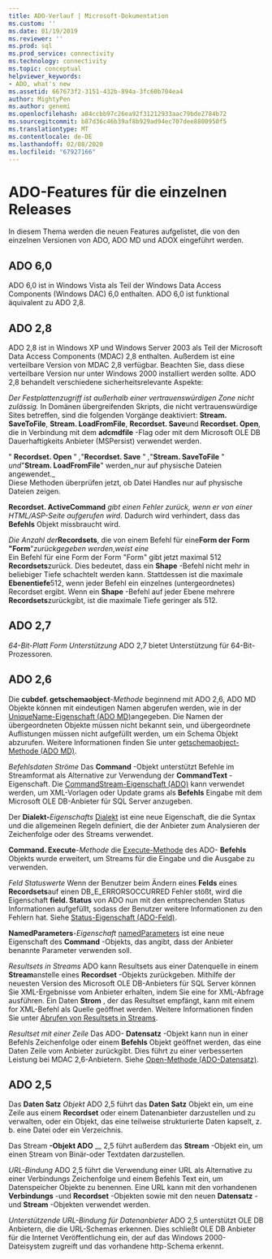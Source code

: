 ```yaml
---
title: ADO-Verlauf | Microsoft-Dokumentation
ms.custom: ''
ms.date: 01/19/2019
ms.reviewer: ''
ms.prod: sql
ms.prod_service: connectivity
ms.technology: connectivity
ms.topic: conceptual
helpviewer_keywords:
- ADO, what's new
ms.assetid: 667673f2-3151-432b-894a-3fc60b704ea4
author: MightyPen
ms.author: genemi
ms.openlocfilehash: a84ccbb97c26ea92f31212933aac79bde2784b72
ms.sourcegitcommit: b87d36c46b39af8b929ad94ec707dee8800950f5
ms.translationtype: MT
ms.contentlocale: de-DE
ms.lasthandoff: 02/08/2020
ms.locfileid: "67927166"
---
```

# <a name="ado-features-for-each-release"></a>ADO-Features für die einzelnen Releases

In diesem Thema werden die neuen Features aufgelistet, die von den einzelnen Versionen von ADO, ADO MD und ADOX eingeführt werden.

## <a name="ado-60"></a>ADO 6,0

 ADO 6,0 ist in Windows Vista als Teil der Windows Data Access Components (Windows DAC) 6,0 enthalten. ADO 6,0 ist funktional äquivalent zu ADO 2,8.

## <a name="ado-28"></a>ADO 2,8

 ADO 2,8 ist in Windows XP und Windows Server 2003 als Teil der Microsoft Data Access Components (MDAC) 2,8 enthalten. Außerdem ist eine verteilbare Version von MDAC 2,8 verfügbar. Beachten Sie, dass diese verteilbare Version nur unter Windows 2000 installiert werden sollte. ADO 2,8 behandelt verschiedene sicherheitsrelevante Aspekte:

 *Der Festplattenzugriff ist außerhalb einer vertrauenswürdigen Zone nicht zulässig.*
In Domänen übergreifenden Skripts, die nicht vertrauenswürdige Sites betreffen, sind die folgenden Vorgänge deaktiviert: **Stream. SaveToFile**, **Stream. LoadFromFile**, **Recordset. Save**und **Recordset. Open**, die in Verbindung mit dem **adcmdfile** -Flag oder mit dem Microsoft OLE DB Dauerhaftigkeits Anbieter (MSPersist) verwendet werden.

 " **Recordset. Open** " _,_"**Recordset. Save** " _,_"**Stream. SaveToFile** " _und_"**Stream. LoadFromFile**" werden_nur auf physische Dateien angewendet._        
Diese Methoden überprüfen jetzt, ob Datei Handles nur auf physische Dateien zeigen.

 **Recordset. ActiveCommand**  _gibt einen Fehler zurück, wenn er von einer HTML/ASP-Seite aufgerufen wird._
Dadurch wird verhindert, dass das **Befehls** Objekt missbraucht wird.

 _Die Anzahl der_**Recordsets**, die von einem Befehl für eine**Form der Form "Form**"_zurückgegeben werden_,_weist eine_        
Ein Befehl für eine Form der Form "Form" gibt jetzt maximal 512 **Recordsets**zurück. Dies bedeutet, dass ein **Shape** -Befehl nicht mehr in beliebiger Tiefe schachtelt werden kann. Stattdessen ist die maximale **Ebenentiefe**512, wenn jeder Befehl ein einzelnes (untergeordnetes) Recordset ergibt. Wenn ein **Shape** -Befehl auf jeder Ebene mehrere **Recordsets**zurückgibt, ist die maximale Tiefe geringer als 512.

## <a name="ado-27"></a>ADO 2,7

 *64-Bit-Platt Form Unterstützung* ADO 2,7 bietet Unterstützung für 64-Bit-Prozessoren.

## <a name="ado-26"></a>ADO 2,6

 Die **cubdef. getschemaobject**-_Methode_ beginnend mit ADO 2,6, ADO MD Objekte können mit eindeutigen Namen abgerufen werden, wie in der [UniqueName-Eigenschaft (ADO MD)](../../ado/reference/ado-md-api/uniquename-property-ado-md.md)angegeben.   Die Namen der übergeordneten Objekte müssen nicht bekannt sein, und übergeordnete Auflistungen müssen nicht aufgefüllt werden, um ein Schema Objekt abzurufen. Weitere Informationen finden Sie unter [getschemaobject-Methode (ADO MD)](../../ado/reference/ado-md-api/getschemaobject-method-ado-md.md).

 *Befehlsdaten Ströme* Das **Command** -Objekt unterstützt Befehle im Streamformat als Alternative zur Verwendung der **CommandText** -Eigenschaft. Die [CommandStream-Eigenschaft (ADO)](../../ado/reference/ado-api/commandstream-property-ado.md) kann verwendet werden, um XML-Vorlagen oder Update grams als **Befehls** Eingabe mit dem Microsoft OLE DB-Anbieter für SQL Server anzugeben.

 Der **Dialekt-**_Eigenschafts_ [Dialekt](../../ado/reference/ado-api/dialect-property.md) ist eine neue Eigenschaft, die die Syntax und die allgemeinen Regeln definiert, die der Anbieter zum Analysieren der Zeichenfolge oder des Streams verwendet.  

 **Command. Execute**-_Methode_ die [Execute-Methode](../../ado/reference/ado-api/execute-method-ado-command.md) des ADO- **Befehls** Objekts wurde erweitert, um Streams für die Eingabe und die Ausgabe zu verwenden.  

 *Feld Statuswerte* Wenn der Benutzer beim Ändern eines **Felds** eines **Recordsets**auf einen DB_E_ERRORSOCCURRED Fehler stößt, wird die Eigenschaft **field. Status** von ADO nun mit den entsprechenden Status Informationen aufgefüllt, sodass der Benutzer weitere Informationen zu den Fehlern hat. Siehe [Status-Eigenschaft (ADO-Feld)](../../ado/reference/ado-api/status-property-ado-field.md).

 **NamedParameters**-_Eigenschaft_ [namedParameters](../../ado/reference/ado-api/namedparameters-property-ado.md) ist eine neue Eigenschaft des **Command** -Objekts, das angibt, dass der Anbieter benannte Parameter verwenden soll.  

 *Resultsets in Streams* ADO kann Resultsets aus einer Datenquelle in einem **Stream**anstelle eines **Recordset** -Objekts zurückgeben. Mithilfe der neuesten Version des Microsoft OLE DB-Anbieters für SQL Server können Sie XML-Ergebnisse vom Anbieter erhalten, indem Sie eine for XML-Abfrage ausführen. Ein Daten **Strom** , der das Resultset empfängt, kann mit einem for XML-Befehl als Quelle geöffnet werden. Weitere Informationen finden Sie unter [Abrufen von Resultsets in Streams](../../ado/guide/data/retrieving-resultsets-into-streams.md).

 *Resultset mit einer Zeile* Das ADO- **Datensatz** -Objekt kann nun in einer Befehls Zeichenfolge oder einem **Befehls** Objekt geöffnet werden, das eine Daten Zeile vom Anbieter zurückgibt. Dies führt zu einer verbesserten Leistung bei MDAC 2,6-Anbietern. Siehe [Open-Methode (ADO-Datensatz)](../../ado/reference/ado-api/open-method-ado-record.md).

## <a name="ado-25"></a>ADO 2,5

 Das **Daten Satz** _Objekt_ ADO 2,5 führt das **Daten Satz** Objekt ein, um eine Zeile aus einem **Recordset** oder einem Datenanbieter darzustellen und zu verwalten, oder ein Objekt, das eine teilweise strukturierte Daten kapselt, z. b. eine Datei oder ein Verzeichnis.

 Das Stream **-Objekt ADO** __ 2,5 führt außerdem das **Stream** -Objekt ein, um einen Stream von Binär-oder Textdaten darzustellen.

 *URL-Bindung* ADO 2,5 führt die Verwendung einer URL als Alternative zu einer Verbindungs Zeichenfolge und einem Befehls Text ein, um Datenspeicher Objekte zu benennen. Eine URL kann mit den vorhandenen **Verbindungs** -und **Recordset** -Objekten sowie mit den neuen **Datensatz** -und **Stream** -Objekten verwendet werden.

 *Unterstützende URL-Bindung für Datenanbieter* ADO 2,5 unterstützt OLE DB Anbietern, die die URL-Schemas erkennen. Dies schließt OLE DB Anbieter für die Internet Veröffentlichung ein, der auf das Windows 2000-Dateisystem zugreift und das vorhandene http-Schema erkennt.
